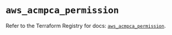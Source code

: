# `aws_acmpca_permission`

Refer to the Terraform Registry for docs: [`aws_acmpca_permission`](https://registry.terraform.io/providers/hashicorp/aws/5.48.0/docs/resources/acmpca_permission).
